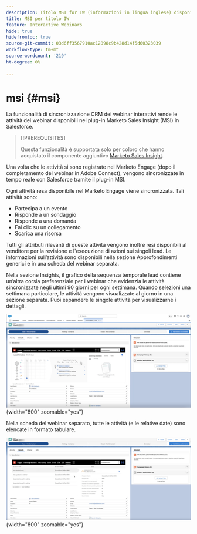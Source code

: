 ```yaml
---
description: Titolo MSI for IW (informazioni in lingua inglese) disponibile qui - Documentazione di Marketo - Documentazione del prodotto
title: MSI per titolo IW
feature: Interactive Webinars
hide: true
hidefromtoc: true
source-git-commit: 03d6ff3567910ac12898c9b428d14f5d60323039
workflow-type: tm+mt
source-wordcount: '219'
ht-degree: 0%

---
```


# msi {#msi}

La funzionalità di sincronizzazione CRM dei webinar interattivi rende le attività dei webinar disponibili nel plug-in Marketo Sales Insight (MSI) in Salesforce.

>[!PREREQUISITES]
>
>Questa funzionalità è supportata solo per coloro che hanno acquistato il componente aggiuntivo [Marketo Sales Insight](https://business.adobe.com/products/marketo/sales-intelligence-engagement.html).

Una volta che le attività si sono registrate nel Marketo Engage (dopo il completamento del webinar in Adobe Connect), vengono sincronizzate in tempo reale con Salesforce tramite il plug-in MSI.

Ogni attività resa disponibile nel Marketo Engage viene sincronizzata. Tali attività sono:

* Partecipa a un evento
* Risponde a un sondaggio
* Risponde a una domanda
* Fai clic su un collegamento
* Scarica una risorsa

Tutti gli attributi rilevanti di queste attività vengono inoltre resi disponibili al venditore per la revisione e l&#39;esecuzione di azioni sui singoli lead. Le informazioni sull’attività sono disponibili nella sezione Approfondimenti generici e in una scheda del webinar separata.

Nella sezione Insights, il grafico della sequenza temporale lead contiene un’altra corsia preferenziale per i webinar che evidenzia le attività sincronizzate negli ultimi 90 giorni per ogni settimana. Quando selezioni una settimana particolare, le attività vengono visualizzate al giorno in una sezione separata. Puoi espandere le singole attività per visualizzarne i dettagli.

![](assets/msi-iw-1.png){width="800" zoomable="yes"}

Nella scheda del webinar separato, tutte le attività (e le relative date) sono elencate in formato tabulare.

![](assets/msi-iw-2.png){width="800" zoomable="yes"}
